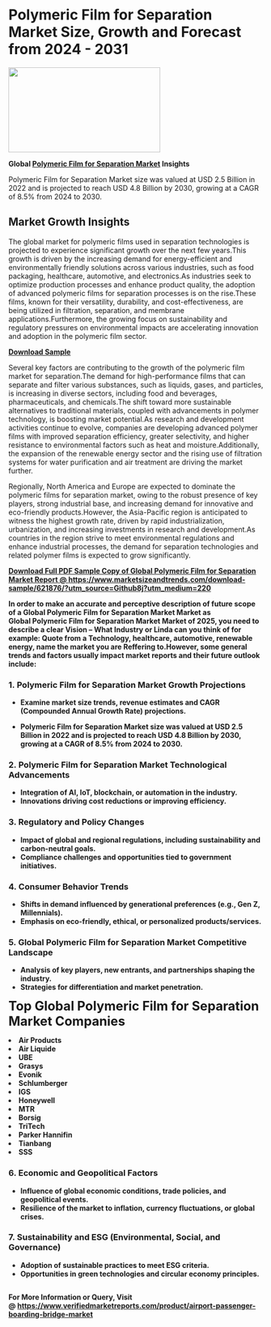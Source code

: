 <H1>Polymeric Film for Separation Market Size, Growth and Forecast from 2024 - 2031</H1><img class="aligncenter size-medium wp-image-584254" src="https://thirdeyenews.in/wp-content/uploads/2024/09/Global-Market-Research-300x168.jpeg" alt="" width="300" height="168" /><p><strong>Global&nbsp;<a href="https://www.marketsizeandtrends.com/download-sample/621876/?utm_source=Github8j?utm_medium=220">Polymeric Film for Separation Market</a> Insights</strong></p><p>Polymeric Film for Separation Market size was valued at USD 2.5 Billion in 2022 and is projected to reach USD 4.8 Billion by 2030, growing at a CAGR of 8.5% from 2024 to 2030.</p><p><h2>Market Growth Insights</h2> <p>The global market for polymeric films used in separation technologies is projected to experience significant growth over the next few years.This growth is driven by the increasing demand for energy-efficient and environmentally friendly solutions across various industries, such as food packaging, healthcare, automotive, and electronics.As industries seek to optimize production processes and enhance product quality, the adoption of advanced polymeric films for separation processes is on the rise.These films, known for their versatility, durability, and cost-effectiveness, are being utilized in filtration, separation, and membrane applications.Furthermore, the growing focus on sustainability and regulatory pressures on environmental impacts are accelerating innovation and adoption in the polymeric film sector.</p> <p><strong><a href="#">Download Sample</a></strong></p> <p>Several key factors are contributing to the growth of the polymeric film market for separation.The demand for high-performance films that can separate and filter various substances, such as liquids, gases, and particles, is increasing in diverse sectors, including food and beverages, pharmaceuticals, and chemicals.The shift toward more sustainable alternatives to traditional materials, coupled with advancements in polymer technology, is boosting market potential.As research and development activities continue to evolve, companies are developing advanced polymer films with improved separation efficiency, greater selectivity, and higher resistance to environmental factors such as heat and moisture.Additionally, the expansion of the renewable energy sector and the rising use of filtration systems for water purification and air treatment are driving the market further.<p>Regionally, North America and Europe are expected to dominate the polymeric films for separation market, owing to the robust presence of key players, strong industrial base, and increasing demand for innovative and eco-friendly products.However, the Asia-Pacific region is anticipated to witness the highest growth rate, driven by rapid industrialization, urbanization, and increasing investments in research and development.As countries in the region strive to meet environmental regulations and enhance industrial processes, the demand for separation technologies and related polymer films is expected to grow significantly.</p> <p><strong><a href="#"></p><p><span class=""><strong>Download Full PDF Sample Copy of Global Polymeric Film for Separation Market Report</strong> @ <a href="https://www.marketsizeandtrends.com/download-sample/621876/?utm_source=Github8j?utm_medium=220" target="_blank">https://www.marketsizeandtrends.com/download-sample/621876/?utm_source=Github8j?utm_medium=220</a></span></p><p>In order to make an accurate and perceptive description of future scope of a Global&nbsp;Polymeric Film for Separation Market Market as Global&nbsp;Polymeric Film for Separation Market Market of 2025, you need to describe a clear Vision &ndash; What Industry or Linda can you think of for example: Quote from a Technology, healthcare, automotive, renewable energy, name the market you are Reffering to.However, some general trends and factors usually impact market reports and their future outlook include:</p><h3>1.&nbsp;<strong>Polymeric Film for Separation Market Growth Projections</strong></h3><ul><li>Examine market size trends, revenue estimates and CAGR (Compounded Annual Growth Rate) projections.</li><li><p>Polymeric Film for Separation Market size was valued at USD 2.5 Billion in 2022 and is projected to reach USD 4.8 Billion by 2030, growing at a CAGR of 8.5% from 2024 to 2030.</p></li></ul><h3>2.&nbsp;<strong>Polymeric Film for Separation Market Technological Advancements</strong></h3><ul><li>Integration of AI, IoT, blockchain, or automation in the industry.</li><li>Innovations driving cost reductions or improving efficiency.</li></ul><h3>3.&nbsp;<strong>Regulatory and Policy Changes</strong></h3><ul><li>Impact of global and regional regulations, including sustainability and carbon-neutral goals.</li><li>Compliance challenges and opportunities tied to government initiatives.</li></ul><h3>4.&nbsp;<strong>Consumer Behavior Trends</strong></h3><ul><li>Shifts in demand influenced by generational preferences (e.g., Gen Z, Millennials).</li><li>Emphasis on eco-friendly, ethical, or personalized products/services.</li></ul><h3>5.&nbsp;<strong>Global Polymeric Film for Separation Market Competitive Landscape</strong></h3><ul><li>Analysis of key players, new entrants, and partnerships shaping the industry.</li><li>Strategies for differentiation and market penetration.</li></ul><p data-pm-slice="1 1 []"><span style="color: inherit; font-family: inherit; font-size: 25px;">Top Global Polymeric Film for Separation Market Companies</span></p><div class="" data-test-id=""><p><li>Air Products</li><li> Air Liquide</li><li> UBE</li><li> Grasys</li><li> Evonik</li><li> Schlumberger</li><li> IGS</li><li> Honeywell</li><li> MTR</li><li> Borsig</li><li> TriTech</li><li> Parker Hannifin</li><li> Tianbang</li><li> SSS</li></p></div><h3>6.&nbsp;<strong>Economic and Geopolitical Factors</strong></h3><ul><li>Influence of global economic conditions, trade policies, and geopolitical events.</li><li>Resilience of the market to inflation, currency fluctuations, or global crises.</li></ul><h3>7.&nbsp;<strong>Sustainability and ESG (Environmental, Social, and Governance)</strong></h3><ul><li>Adoption of sustainable practices to meet ESG criteria.</li><li>Opportunities in green technologies and circular economy principles.</li></ul><h2><strong style="font-size: 14px;">For More Information or Query, Visit @&nbsp;</strong><a style="background-color: #ffffff; font-size: 14px;" href="https://www.marketsizeandtrends.com/report/polymeric-film-for-separation-market/" target="_blank">https://www.verifiedmarketreports.com/product/airport-passenger-boarding-bridge-market</a></h2>